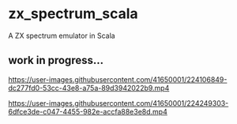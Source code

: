 # zx_spectrum_scala
A ZX spectrum emulator in Scala

## work in progress... ##

https://user-images.githubusercontent.com/41650001/224106849-dc277fd0-53cc-43e8-a75a-89d3942022b9.mp4



https://user-images.githubusercontent.com/41650001/224249303-6dfce3de-c047-4455-982e-accfa88e3e8d.mp4

